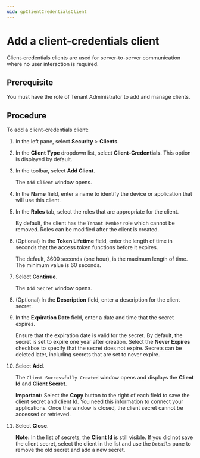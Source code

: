 ```yaml
---
uid: gpClientCredentialsClient
---
```


# Add a client-credentials client

Client-credentials clients are used for server-to-server communication where no user interaction is required.

## Prerequisite

You must have the role of Tenant Administrator to add and manage clients.

## Procedure

To add a client-credentials client:

1. In the left pane, select **Security** > **Clients**.

1. In the **Client Type** dropdown list, select **Client-Credentials**. This option is displayed by default.

1. In the toolbar, select **Add Client**.

   The `Add Client` window opens.

1. In the **Name** field, enter a name to identify the device or application that will use this client.

1. In the **Roles** tab, select the roles that are appropriate for the client.  

   By default, the client has the `Tenant Member` role which cannot be removed. Roles can be modified after the client is created.

1. (Optional) In the **Token Lifetime** field, enter the length of time in seconds that the access token functions before it expires.

   The default, 3600 seconds (one hour), is the maximum length of time. The minimum value is 60 seconds.

1. Select **Continue**.

   The `Add Secret` window opens.

1. (Optional) In the **Description** field, enter a description for the client secret.

1. In the **Expiration Date** field, enter a date and time that the secret expires.

   Ensure that the expiration date is valid for the secret. By default, the secret is set to expire one year after creation. Select the **Never Expires** checkbox to specify that the secret does not expire. Secrets can be deleted later, including secrets that are set to never expire.

1. Select **Add**.  

   The `Client Successfully Created` window opens and displays the **Client Id** and **Client Secret**.

   **Important:** Select the **Copy** button to the right of each field to save the client secret and client Id. You need this information to connect your applications. Once the window is closed, the client secret cannot be accessed or retrieved.

1. Select **Close**.  

   **Note:** In the list of secrets, the **Client Id** is still visible. If you did not save the client secret, select the client in the list and use the `Details` pane to remove the old secret and add a new secret.